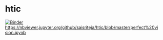 # htic

[![Binder](https://mybinder.org/badge_logo.svg)](https://mybinder.org/v2/gh/saisriteja/htic.git/master)
https://nbviewer.jupyter.org/github/saisriteja/htic/blob/master/perfect%20vision.ipynb
